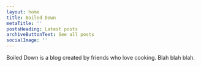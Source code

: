 ```yaml
---
layout: home
title: Boiled Down
metaTitle: ''
postsHeading: Latest posts
archiveButtonText: See all posts
socialImage: ''
---
```

Boiled Down is a blog created by friends who love cooking. Blah blah blah.
